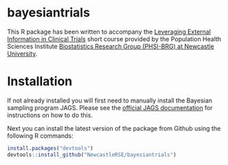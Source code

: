 # bayesiantrials
This R package has been written to accompany the [Leveraging External Information in Clinical Trials](https://www.newcastle-biostatistics.com/courses/external_information/) short course provided by the Population Health Sciences Institute [Biostatistics Research Group (PHSI-BRG) at Newcastle University](https://www.newcastle-biostatistics.com).

# Installation

If not already installed you will first need to manually install the Bayesian sampling program JAGS. Please see the [official JAGS documentation](https://mcmc-jags.sourceforge.io) for instructions on how to do this.

Next you can install the latest version of the package from Github using the following R commands:
```R
install.packages("devtools")
devtools::install_github("NewcastleRSE/bayesiantrials")
```

